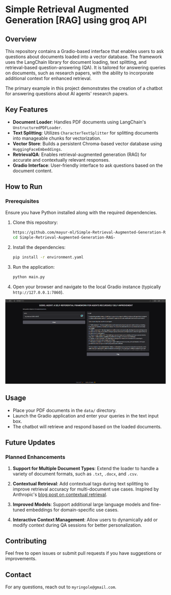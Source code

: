 # Simple Retrieval Augmented Generation [RAG] using groq API

## Overview
This repository contains a Gradio-based interface that enables users to ask questions about documents loaded into a vector database. The framework uses the LangChain library for document loading, text splitting, and retrieval-based question-answering (QA). It is tailored for answering queries on documents, such as research papers, with the ability to incorporate additional context for enhanced retrieval.

The primary example in this project demonstrates the creation of a chatbot for answering questions about AI agents' research papers.

## Key Features
- **Document Loader**: Handles PDF documents using LangChain's `UnstructuredPDFLoader`.
- **Text Splitting**: Utilizes `CharacterTextSplitter` for splitting documents into manageable chunks for vectorization.
- **Vector Store**: Builds a persistent Chroma-based vector database using `HuggingFaceEmbeddings`.
- **RetrievalQA**: Enables retrieval-augmented generation (RAG) for accurate and contextually relevant responses.
- **Gradio Interface**: User-friendly interface to ask questions based on the document content.

## How to Run

### Prerequisites
Ensure you have Python installed along with the required dependencies.

1. Clone this repository:
   ```bash
   https://github.com/mayur-ml/Simple-Retrieval-Augmented-Generation-RAG-.git
   cd Simple-Retrieval-Augmented-Generation-RAG-
   ```

2. Install the dependencies:
   ```bash
   pip install -r environment.yaml
   ```

3. Run the application:
   ```bash
   python main.py
   ```

4. Open your browser and navigate to the local Gradio instance (typically `http://127.0.0.1:7860`).

   
 ![Demo Interface](https://github.com/mayur-ml/Simple-Retrieval-Augmented-Generation-RAG-/blob/main/assets/Demo_interface.png)


## Usage

- Place your PDF documents in the `data/` directory.
- Launch the Gradio application and enter your queries in the text input box.
- The chatbot will retrieve and respond based on the loaded documents.

## Future Updates
### Planned Enhancements
1. **Support for Multiple Document Types**:
   Extend the loader to handle a variety of document formats, such as `.txt`, `.docx`, and `.csv`.

2. **Contextual Retrieval**:
   Add contextual tags during text splitting to improve retrieval accuracy for multi-document use cases. Inspired by Anthropic's [blog post on contextual retrieval](https://www.anthropic.com/news/contextual-retrieval).

3. **Improved Models**:
   Support additional large language models and fine-tuned embeddings for domain-specific use cases.

4. **Interactive Context Management**:
   Allow users to dynamically add or modify context during QA sessions for better personalization.


## Contributing
Feel free to open issues or submit pull requests if you have suggestions or improvements.

## Contact
For any questions, reach out to `myringole@gmail.com`.


